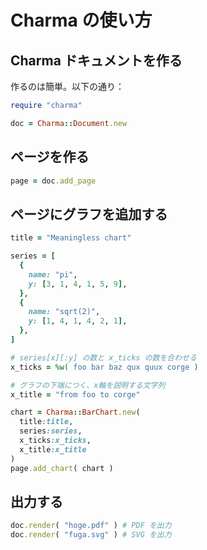 # Charma の使い方

## Charma ドキュメントを作る

作るのは簡単。以下の通り：

```ruby
require "charma"

doc = Charma::Document.new
```

## ページを作る

```ruby
page = doc.add_page
```

## ページにグラフを追加する

```ruby
title = "Meaningless chart"

series = [
  {
    name: "pi", 
    y: [3, 1, 4, 1, 5, 9],
  },
  {
    name: "sqrt(2)", 
    y: [1, 4, 1, 4, 2, 1],
  },
]

# series[x][:y] の数と x_ticks の数を合わせる
x_ticks = %w( foo bar baz qux quux corge )

# グラフの下端につく、x軸を説明する文字列
x_title = "from foo to corge"

chart = Charma::BarChart.new(
  title:title,
  series:series,
  x_ticks:x_ticks,
  x_title:x_title
)
page.add_chart( chart )
```

## 出力する

```ruby
doc.render( "hoge.pdf" ) # PDF を出力
doc.render( "fuga.svg" ) # SVG を出力
```
